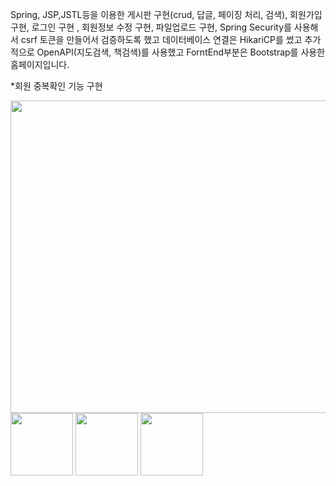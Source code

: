 Spring, JSP,JSTL등을 이용한 게시판 구현(crud, 답글, 페이징 처리, 검색), 회원가입 구현, 로그인 구현 , 회원정보 수정 구현, 파일업로드 구현, Spring Security를 사용해서 csrf 토큰을 만들어서 검증하도록 했고 데이터베이스 연결은 HikariCP를 썼고 
추가적으로 OpenAPI(지도검색, 책검색)를 사용했고 ForntEnd부분은 Bootstrap를 사용한 홈페이지입니다.

*회원 중복확인 기능 구현

<img src="https://github.com/user-attachments/assets/0f7013e8-5b14-45cf-98cf-06506c2735e8" width="900" height="500"/>


<img src="https://github.com/user-attachments/assets/0f7013e8-5b14-45cf-98cf-06506c2735e8" width="100" height="100"/>
<img src="https://github.com/user-attachments/assets/0f7013e8-5b14-45cf-98cf-06506c2735e8" width="100" height="100"/>
<img src="https://github.com/user-attachments/assets/0f7013e8-5b14-45cf-98cf-06506c2735e8" width="100" height="100"/>
